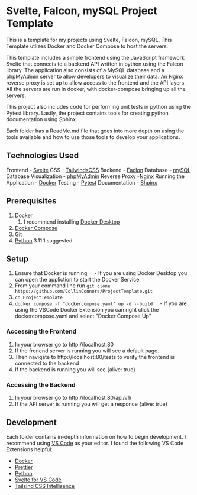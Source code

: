 # Svelte, Falcon, mySQL Project Template

This is a template for my projects using Svelte, Falcon, mySQL. This Template utlizes Docker and Docker Compose to host the servers. 

This template includes a simple frontend using the JavaScript framework Svelte that connects to a backend API written in python using the Falcon library. The application also consists of a MySQL database and a phpMyAdmin server to allow developers to visualize their data. An Nginx reverse proxy is set up to allow access to the frontend and the API layers. All the servers are run in docker, with docker-compose bringing up all the servers. 

This project also includes code for performing unit tests in python using the Pytest library. Lastly, the project contains tools for creating python documentation using Sphinx. 

Each folder has a ReadMe.md file that goes into more depth on using the tools available and how to use those tools to develop your applications. 

## Technologies Used
Frontend - [Svelte](https://svelte.dev/)
CSS - [TailwindsCSS](https://tailwindcss.com/)
Backend - [Faclon](https://falconframework.org/)
Database - [mySQL](https://www.mysql.com/)
Database Visualization - [phpMyAdmin](https://www.phpmyadmin.net/)
Reverse Proxy -[Nginx](https://www.nginx.com/)
Running the Application -  [Docker](https://www.docker.com/)
Testing - [Pytest](https://docs.pytest.org/en/7.2.x/)
Documentation - [Shpinx](https://www.sphinx-doc.org/en/master/)

## Prerequisites
1. [Docker](https://docs.docker.com/engine/install/)
	1. I recommend installing [Docker Desktop](https://www.docker.com/products/docker-desktop/)
2. [Docker Compose](https://docs.docker.com/compose/install/)
3. [Git](https://git-scm.com/)
4. [Python](https://www.python.org/downloads/release/python-3108/) 3.11.1 suggested

## Setup
1. Ensure that Docker is running
    - If you are using Docker Desktop you can open the appliction to start the Docker Service
1. From your command line run `git clone https://github.com/CollinConnors/ProjectTemplate.git`
2. `cd ProjectTemplate`
3. `docker compose -f "dockercompose.yaml" up -d --build`
    - If you are using the VSCode Docker Extension you can right click the dockercompose.yaml and select "Docker Compose Up"

### Accessing the Frontend
1. In your browser go to http://localhost:80
1. If the fronend server is running you will see a default page.
1. Then navigate to http://localhost:80/tests to verify the frontend is connected to the backend
2. If the backend is running you will see {alive: true}

### Accessing the Backend
1. In your browser go to http://localhost:80/api/v1/
1. If the API server is running you will get a responce {alive: true}

## Development

Each folder contains in-depth information on how to begin development. I recommend using [VS Code](https://code.visualstudio.com/) as your editor. I found the following VS Code Extensions helpful:
- [Docker](https://marketplace.visualstudio.com/items?itemName=ms-azuretools.vscode-docker)
- [Prettier](https://marketplace.visualstudio.com/items?itemName=esbenp.prettier-vscode)
- [Python](https://marketplace.visualstudio.com/items?itemName=ms-python.python)
- [Svelte for VS Code](https://marketplace.visualstudio.com/items?itemName=svelte.svelte-vscode)
- [Tailsind CSS Intellisence](https://marketplace.visualstudio.com/items?itemName=bradlc.vscode-tailwindcss)